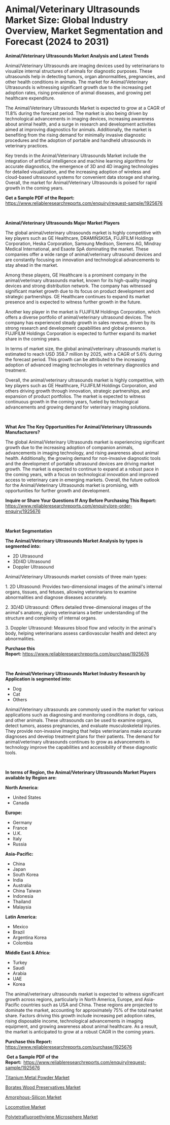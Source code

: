<p><h1>Animal/Veterinary Ultrasounds Market Size: Global Industry Overview, Market Segmentation and Forecast (2024 to 2031)</h1></p><p><strong>Animal/Veterinary Ultrasounds Market Analysis and Latest Trends</strong></p>
<p><p>Animal/Veterinary Ultrasounds are imaging devices used by veterinarians to visualize internal structures of animals for diagnostic purposes. These ultrasounds help in detecting tumors, organ abnormalities, pregnancies, and other health conditions in animals. The market for Animal/Veterinary Ultrasounds is witnessing significant growth due to the increasing pet adoption rates, rising prevalence of animal diseases, and growing pet healthcare expenditure.</p><p>The Animal/Veterinary Ultrasounds Market is expected to grow at a CAGR of 11.8% during the forecast period. The market is also being driven by technological advancements in imaging devices, increasing awareness about animal health, and a surge in research and development activities aimed at improving diagnostics for animals. Additionally, the market is benefiting from the rising demand for minimally invasive diagnostic procedures and the adoption of portable and handheld ultrasounds in veterinary practices.</p><p>Key trends in the Animal/Veterinary Ultrasounds Market include the integration of artificial intelligence and machine learning algorithms for accurate diagnostics, the emergence of 3D and 4D imaging technologies for detailed visualization, and the increasing adoption of wireless and cloud-based ultrasound systems for convenient data storage and sharing. Overall, the market for Animal/Veterinary Ultrasounds is poised for rapid growth in the coming years.</p></p>
<p><strong>Get a Sample PDF of the Report:&nbsp;</strong> <a href="https://www.reliableresearchreports.com/enquiry/request-sample/1925676">https://www.reliableresearchreports.com/enquiry/request-sample/1925676</a></p>
<p>&nbsp;</p>
<p><strong>Animal/Veterinary Ultrasounds Major Market Players</strong></p>
<p><p>The global animal/veterinary ultrasounds market is highly competitive with key players such as GE Healthcare, DRAMIÑSKISA, FUJIFILM Holdings Corporation, Heska Corporation, Samsung Medison, Siemens AG, Mindray Medical International, and Esaote SpA dominating the market. These companies offer a wide range of animal/veterinary ultrasound devices and are constantly focusing on innovation and technological advancements to stay ahead in the market.</p><p>Among these players, GE Healthcare is a prominent company in the animal/veterinary ultrasounds market, known for its high-quality imaging devices and strong distribution network. The company has witnessed significant market growth due to its focus on product development and strategic partnerships. GE Healthcare continues to expand its market presence and is expected to witness further growth in the future.</p><p>Another key player in the market is FUJIFILM Holdings Corporation, which offers a diverse portfolio of animal/veterinary ultrasound devices. The company has experienced steady growth in sales revenue, driven by its strong research and development capabilities and global presence. FUJIFILM Holdings Corporation is expected to further expand its market share in the coming years.</p><p>In terms of market size, the global animal/veterinary ultrasounds market is estimated to reach USD 358.7 million by 2025, with a CAGR of 5.6% during the forecast period. This growth can be attributed to the increasing adoption of advanced imaging technologies in veterinary diagnostics and treatment.</p><p>Overall, the animal/veterinary ultrasounds market is highly competitive, with key players such as GE Healthcare, FUJIFILM Holdings Corporation, and others driving growth through innovation, strategic partnerships, and expansion of product portfolios. The market is expected to witness continuous growth in the coming years, fueled by technological advancements and growing demand for veterinary imaging solutions.</p></p>
<p>&nbsp;</p>
<p><strong>What Are The Key Opportunities For Animal/Veterinary Ultrasounds Manufacturers?</strong></p>
<p><p>The global Animal/Veterinary Ultrasounds market is experiencing significant growth due to the increasing adoption of companion animals, advancements in imaging technology, and rising awareness about animal health. Additionally, the growing demand for non-invasive diagnostic tools and the development of portable ultrasound devices are driving market growth. The market is expected to continue to expand at a robust pace in the coming years, with a focus on technological innovation and improved access to veterinary care in emerging markets. Overall, the future outlook for the Animal/Veterinary Ultrasounds market is promising, with opportunities for further growth and development.</p></p>
<p><strong>Inquire or Share Your Questions If Any Before Purchasing This Report:</strong> <a href="https://www.reliableresearchreports.com/enquiry/pre-order-enquiry/1925676">https://www.reliableresearchreports.com/enquiry/pre-order-enquiry/1925676</a></p>
<p>&nbsp;</p>
<p><strong>Market Segmentation</strong></p>
<p><strong>The Animal/Veterinary Ultrasounds Market Analysis by types is segmented into:</strong></p>
<p><ul><li>2D Ultrasound</li><li>3D/4D Ultrasound</li><li>Doppler Ultrasound</li></ul></p>
<p><p>Animal/Veterinary Ultrasounds market consists of three main types: </p><p>1. 2D Ultrasound: Provides two-dimensional images of the animal's internal organs, tissues, and fetuses, allowing veterinarians to examine abnormalities and diagnose diseases accurately.</p><p>2. 3D/4D Ultrasound: Offers detailed three-dimensional images of the animal's anatomy, giving veterinarians a better understanding of the structure and complexity of internal organs.</p><p>3. Doppler Ultrasound: Measures blood flow and velocity in the animal's body, helping veterinarians assess cardiovascular health and detect any abnormalities.</p></p>
<p><strong>Purchase this Report:&nbsp;</strong><a href="https://www.reliableresearchreports.com/purchase/1925676">https://www.reliableresearchreports.com/purchase/1925676</a></p>
<p>&nbsp;</p>
<p><strong>The Animal/Veterinary Ultrasounds Market Industry Research by Application is segmented into:</strong></p>
<p><ul><li>Dog</li><li>Cat</li><li>Others</li></ul></p>
<p><p>Animal/Veterinary ultrasounds are commonly used in the market for various applications such as diagnosing and monitoring conditions in dogs, cats, and other animals. These ultrasounds can be used to examine organs, detect tumors, assess pregnancies, and evaluate musculoskeletal injuries. They provide non-invasive imaging that helps veterinarians make accurate diagnoses and develop treatment plans for their patients. The demand for animal/veterinary ultrasounds continues to grow as advancements in technology improve the capabilities and accessibility of these diagnostic tools.</p></p>
<p>&nbsp;</p>
<p><strong>In terms of Region, the Animal/Veterinary Ultrasounds Market Players available by Region are:</strong></p>
<p>
    <p> <strong> North America: </strong>
        <ul>
            <li>United States</li>
            <li>Canada</li>
        </ul>
        </p> 
    <p> <strong> Europe: </strong>
        <ul>
            <li>Germany</li>
            <li>France</li>
            <li>U.K.</li>
            <li>Italy</li>
            <li>Russia</li>
        </ul>
        </p> 
    <p> <strong> Asia-Pacific: </strong>
        <ul>
            <li>China</li>
            <li>Japan</li>
            <li>South Korea</li>
            <li>India</li>
            <li>Australia</li>
            <li>China Taiwan</li>
            <li>Indonesia</li>
            <li>Thailand</li>
            <li>Malaysia</li>
        </ul>
        </p> 
    <p> <strong> Latin America: </strong>
        <ul>
            <li>Mexico</li>
            <li>Brazil</li>
            <li>Argentina Korea</li>
            <li>Colombia</li>
        </ul>
        </p> 
    <p> <strong> Middle East & Africa: </strong>
        <ul>
            <li>Turkey</li>
            <li>Saudi</li>
            <li>Arabia</li>
            <li>UAE</li>
            <li>Korea</li>
        </ul>
    </p>
    </p>
<p><p>The animal/veterinary ultrasounds market is expected to witness significant growth across regions, particularly in North America, Europe, and Asia-Pacific countries such as USA and China. These regions are projected to dominate the market, accounting for approximately 75% of the total market share. Factors driving this growth include increasing pet adoption rates, rising disposable income, technological advancements in imaging equipment, and growing awareness about animal healthcare. As a result, the market is anticipated to grow at a robust CAGR in the coming years.</p></p>
<p><strong>Purchase this Report: </strong><a href="https://www.reliableresearchreports.com/purchase/1925676">https://www.reliableresearchreports.com/purchase/1925676</a></p>
<p>&nbsp;<strong>Get a Sample PDF of the Report:&nbsp;&nbsp;</strong><a href="https://www.reliableresearchreports.com/enquiry/request-sample/1925676">https://www.reliableresearchreports.com/enquiry/request-sample/1925676</a></p>
<p><strong></strong></p>
<p><p><a href="https://view.publitas.com/reportprime-1/titanium-metal-powder-market-size-growth-outlook-from-2024-to-2031-projecting-at-markets-trends-analysis-by-application-regional-outlook-and-revenue/">Titanium Metal Powder Market</a></p><p><a href="https://copper-carbon-84f.notion.site/Borates-Wood-Preservatives-Market-Size-Market-Trends-and-Growth-Outlook-forecasted-for-period-from-6609f9bba1cf49ec952558e2647d3c62">Borates Wood Preservatives Market</a></p><p><a href="https://cedar-agate-3da.notion.site/Amorphous-Silicon-Market-Size-and-Examines-its-Market-Scope-with-a-Primary-Focus-on-Growth-Opportu-4f48b65c98a04844b5dae06054bfeed1">Amorphous-Silicon Market</a></p><p><a href="https://view.publitas.com/reportprime-1/locomotive-market-furnish-information-about-market-size-market-share-market-dynamics-and-projections-spanning-from-2024-to-2031/">Locomotive Market</a></p><p><a href="https://circular-yam-9b9.notion.site/Polytetrafluoroethylene-Microsphere-Market-Size-Focuses-on-Market-Dynamics-In-Depth-Analysis-and-Fu-56afe213b6644f7ea02900e401b5f034">Polytetrafluoroethylene Microsphere Market</a></p></p>